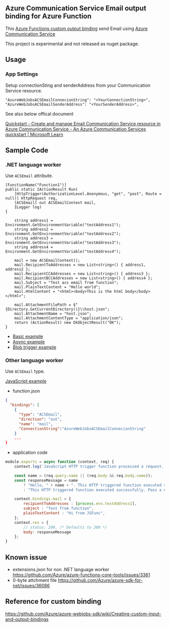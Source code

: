 ## Azure Communication Service Email output binding for Azure Function

This [Azure Functions custom output binding](https://learn.microsoft.com/en-us/azure/azure-functions/functions-triggers-bindings?tabs=csharp) send Email using  [Azure Communication Service](https://learn.microsoft.com/en-us/azure/communication-services/concepts/email/email-overview)

This project is experimental and not released as nuget package.

## Usage

### App Settings

Setup connectionSting and senderAddress from your Communication Service resource.

```
"AzureWebJobsACSEmailConnecionString": "<YourConnectionString>",
"AzureWebJobsACSEmailSenderAddress": "<YourSenderAddress>",
```

See also below offical document

[Quickstart - Create and manage Email Communication Service resource in Azure Communication Service - An Azure Communication Services quickstart | Microsoft Learn](https://learn.microsoft.com/en-us/azure/communication-services/quickstarts/email/create-email-communication-resource)


## Sample Code

### .NET language worker

Use `ACSEmail` attribute.


```
[FunctionName("Function1")]
public static IActionResult Run(
    [HttpTrigger(AuthorizationLevel.Anonymous, "get", "post", Route = null)] HttpRequest req,
    [ACSEmail] out ACSEmailContext mail,
    ILogger log)
{

    string address1 = Environment.GetEnvironmentVariable("testAddress1");
    string address2 = Environment.GetEnvironmentVariable("testAddress2");
    string address3 = Environment.GetEnvironmentVariable("testAddress3");
    string address4 = Environment.GetEnvironmentVariable("testAddress4");

    mail = new ACSEmailContext();
    mail.RecipientToAddresses = new List<string>() { address1, address2 };
    mail.RecipientCCAddresses = new List<string>() { address3 };
    mail.RecipientBCCAddresses = new List<string>() { address4 };
    mail.Subject = "Test acs email from function";
    mail.PlainTextContent = "Hello world";
    mail.HtmlContent = "<html><body>This is the html body</body></html>";

    mail.AttachmentFilePath = $"{Directory.GetCurrentDirectory()}\\host.json";
    mail.AttachmentName = "host.json";
    mail.AttachmentContentType = "application/json";
    return (ActionResult) new OkObjectResult("OK");
}
```
- [Basic example](https://github.com/georgeOsdDev/ACSEmailOutputBinding/blob/main/FunctionApp1/Function1.cs)
- [Async example](https://github.com/georgeOsdDev/ACSEmailOutputBinding/blob/main/FunctionApp1/Function2.cs)
- [Blob trigger example](https://github.com/georgeOsdDev/ACSEmailOutputBinding/blob/main/FunctionApp1/Function3.cs)

### Other language worker

Use `ACSEmail` type.

[JavaScript example](https://github.com/georgeOsdDev/ACSEmailOutputBinding/blob/main/jsFunc/HttpTrigger/index.js)

- function.json
```function.json
{
  "bindings": [
    {
      "type": "ACSEmail",
      "direction": "out",
      "name": "mail",
      "ConnectionString":"AzureWebJobsACSEmailConnecionString"
    }
    ...
}
```

- application code
```index.js
module.exports = async function (context, req) {
    context.log('JavaScript HTTP trigger function processed a request.');

    const name = (req.query.name || (req.body && req.body.name));
    const responseMessage = name
        ? "Hello, " + name + ". This HTTP triggered function executed successfully."
        : "This HTTP triggered function executed successfully. Pass a name in the query string or in the request body for a personalized response.";

    context.bindings.mail = {
        recipientToAddresses : [process.env.testAddress1],
        subject : "Test from function",
        plainTextContent : "Hi from JSFunc",
    };
    context.res = {
        // status: 200, /* Defaults to 200 */
        body: responseMessage
    };
}
```

## Known issue

- extensions.json for non .NET language worker
  https://github.com/Azure/azure-functions-core-tools/issues/3361
- 0-byte attchment file
  https://github.com/Azure/azure-sdk-for-net/issues/36086

## Reference for custom binding

https://github.com/Azure/azure-webjobs-sdk/wiki/Creating-custom-input-and-output-bindings
